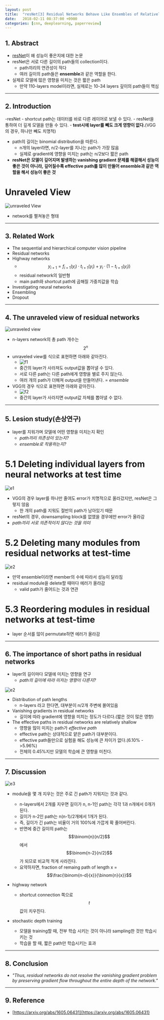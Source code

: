 ```yaml
---
layout: post
title:  "resNet[3] Residual Networks Behave Like Ensembles of Relatively Shallow Networks(2016) - Review"
date:   2018-02-11 08:37:00 +0900
categories: [cnn, deeplearning, paperreview]
---
```


## 1. Abstract
- [resNet](https://hwkim94.github.io/cnn/deeplearning/paperreview/2018/02/10/resNet1.html)이 왜 성능이 좋은지에 대한 논문
- resNet은 서로 다른 길이의 path들의 collection이다.
    - path끼리의 연관성이 적다
    - 여러 길이의 path들은 **ensemble**과 같은 역할을 한다.
- 실제로 모델에 많은 영향을 미치는 것은 짧은 path
    - 만약 110-layers model이라면, 실제로는 10-34 layers 깊이의 path들이 핵심

-----

## 2. Introduction
-resNet
    - shortcut path는 데이터를 바로 다른 레이어로 보낼 수 있다.
    - resNet을 통하여 더 깊게 모델을 만들 수 있다.
    - **test시에 layer를 빼도 크게 영향이 없다.**(VGG의 경우, 하나만 빼도 치명적)
- path의 길이는 binomial distribution을 따른다.
    - n개의 layer라면, n/2-layer를 지나는 path가 가장 많음
    - 실제로 gradient에 영향을 미치는 path는 n/2보다 짧은 path
- **resNet은 모델이 깊어지며 발생하는 vanishing gradient 문제를 해결해서 성능이 좋은 것이 아니라, 깊어질수록 effective path를 많이 만들어 ensemble과 같은 역할을 해서 성능이 좋은 것**

# Unraveled View
![unraveled View](https://files.slack.com/files-pri/T1J7SCHU7-F982X10EA/unrabeled.png?pub_secret=b25bbbc12f)
- network를 펼쳐놓은 형태

-----

## 3. Related Work
- The sequential and hierarchical computer vision pipeline
- Residual networks
- Highway networks
    - $${y_{i+1}} = {f_{i+1}}({y_{i}}) \cdot {t_{i+1}}({y_{i}}) + {y_{i}} \cdot (1-{t_{i+1}}({y_{i}}))$$
    - residual network의 일반형
    - main path와 shortcut path에 곱해질 가중치값을 학습
- Investigating neural networks
- Ensembling
- Dropout

-----

## 4. The unraveled view of residual networks
![unraveled view](https://files.slack.com/files-pri/T1J7SCHU7-F96HLD12L/2.png?pub_secret=cf651e682c)
- n-layers network의 총 path 개수는 $$2^{n}$$
- unraveled view를 식으로 표현하면 아래와 같아진다.
    - ![f1](https://files.slack.com/files-pri/T1J7SCHU7-F97AVH4FP/1.png?pub_secret=3f444ad15a)
    - 중간의 layer가 사라져도 output값을 뽑아낼 수 있다.
    - 서로 다른 path는 다른 path에게 영향을 별로 주지 않는다.
    - 여러 개의 path가 더해져 output을 만들어낸다. = *ensemble*
- VGG의 경우 식으로 표현하면 아래와 같아진다.
    - ![f2](https://files.slack.com/files-pri/T1J7SCHU7-F977BV5GA/3.png?pub_secret=4c6a2f61c1)
    - 중간의 layer가 사라지면 output값 자체를 뽑아낼 수 없다.

-----

## 5. Lesion study(손상연구)
- layer를 지워가며 모델에 어떤 영향을 미치는지 확인
    - *path끼리 의존성이 있는지?*
    - *ensemble로 작용하는지?*

# 5.1 Deleting individual layers from neural networks at test time
![e1](https://files.slack.com/files-pri/T1J7SCHU7-F97AZ48ER/ee11.png?pub_secret=5b4056c9b3)
- VGG의 경우 layer를 하나만 줄여도 error가 치명적으로 올라갔지만, resNet은 그렇지 않음
    - 한 개의 path를 지워도 절반의 path가 남아있기 때문
- resNet의 경우, downsampling block를 없앴을 경우에만 error가 올라감
- *path끼리 서로 의존적이지 않다는 것을 의미*

# 5.2 Deleting many modules from residual networks at test-time
![e2](https://files.slack.com/files-pri/T1J7SCHU7-F97AZQ6Q5/ee22.png?pub_secret=4df6bc1ab2)
- 만약 ensemble이라면 member의 수에 따라서 성능이 달라짐
- residual module을 delete할 때마다 에러가 올라감
    - valid path가 줄어드는 것과 연관

# 5.3 Reordering modules in residual networks at test-time
- layer 순서를 많이 permutate하면 에러가 올라감

-----

## 6. The importance of short paths in residual networks
- layer의 길이마다 모델에 미치는 영향을 연구
    - *path의 길이에 따라 미치는 영향이 다른지?*

![e2](https://files.slack.com/files-pri/T1J7SCHU7-F976XDGN8/ee33.png?pub_secret=6ec8412b04)
- Distribution of path lengths
    - n-layers 라고 한다면, 대부분이 n/2개 주변에 몰여있음
- Vanishing gradients in residual networks
    - 길이에 따라 gradient에 영향을 미치는 정도가 다르다.(짧은 것이 많은 영향)
- The effective paths in residual networks are relatively shallow
    - 영향을 많이 미치는 path가 *effective path*
    - effective path는 상대적으로 얕은 path가 대부분이다.
    - effective path들만으로 실험을 해도 성능에 큰 차이가 없다.(6.10% ->5.96%)
    - 전체의 0.45%지만 모델의 학습에 큰 영향을 미친다.
-----

## 7. Discussion
![e3](https://files.slack.com/files-pri/T1J7SCHU7-F96LU2M41/ee44.png?pub_secret=b2e1b2ae64)
- module을 몇 개 지우는 것은 주로 긴 path가 지워지는 것과 같다. 
    - n-layers에서 2개를 지우면 길이가 n, n-1인 path는 각각 1과 n개에서 0개가 된다. 
    - 길이가 n-2인 path는 n(n-1)/2개에서 1개가 된다. 
    - 즉, 길이가 긴 path는 비율이 거의 100%에 가깝게 확 줄어버린다. 
    - 반면에 중간 길이의 path는 $$\binom{n}{n/2}$$에서 $$\binom{n-2}{n/2}$$가 되므로 비교적 적게 사라진다.
    - 요약하자면, fraction of remaing path of length x = $$\frac{\binom{n-d}{x}}{\binom{n}{x}}$$

- highway network
    - shortcut connection 쪽으로 $$t$$값이 치우친다.

- stochastic depth training
    - 모델을 training할 때, 전부 학습 시키는 것이 아니라 sampling한 것만 학습시키는 것
    - 학습을 할 때, 짧은 path만 학습시키는 효과
-----

## 8. Conclusion
- *"Thus, residual networks do not resolve the vanishing gradient problem by preserving gradient flow throughout the entire depth of the network."*

-----

## 9. Reference
- [https://arxiv.org/abs/1605.06431](https://arxiv.org/abs/1605.06431)
